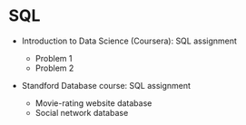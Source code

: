 # SQL

* Introduction to Data Science (Coursera): SQL assignment
  * Problem 1
  * Problem 2

* Standford Database course: SQL assignment
  * Movie-rating website database
  * Social network database
